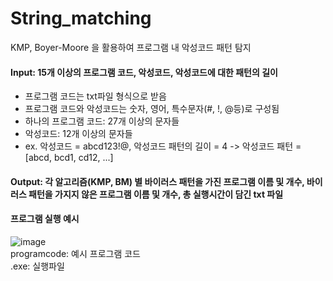 # String_matching
KMP, Boyer-Moore 을 활용하여 프로그램 내 악성코드 패턴 탐지

#### Input: 15개 이상의 프로그램 코드, 악성코드, 악성코드에 대한 패턴의 길이
- 프로그램 코드는 txt파일 형식으로 받음
- 프로그램 코드와 악성코드는 숫자, 영어, 특수문자(#, !, @등)로 구성됨
- 하나의 프로그램 코드: 27개 이상의 문자들
- 악성코드: 12개 이상의 문자들
- ex. 악성코드 = abcd123!@, 악성코드 패턴의 길이 = 4 -> 악성코드 패턴 = [abcd, bcd1, cd12, ...]
#### Output: 각 알고리즘(KMP, BM) 별 바이러스 패턴을 가진 프로그램 이름 및 개수, 바이러스 패턴을 가지지 않은 프로그램 이름 및 개수, 총 실행시간이 담긴 txt 파일

#### 프로그램 실행 예시
![image](https://user-images.githubusercontent.com/67675422/127845499-202c04f2-63a6-42d4-9716-012a3a2b183b.png)
<br>
programcode: 예시 프로그램 코드 <br>
.exe: 실행파일
